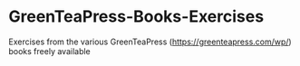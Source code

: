 # GreenTeaPress-Books-Exercises
Exercises from the various GreenTeaPress (https://greenteapress.com/wp/) books freely available
